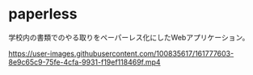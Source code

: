 # paperless
学校内の書類でのやる取りをペーパーレス化にしたWebアプリケーション。

https://user-images.githubusercontent.com/100835617/161777603-8e9c65c9-75fe-4cfa-9931-f19ef118469f.mp4

